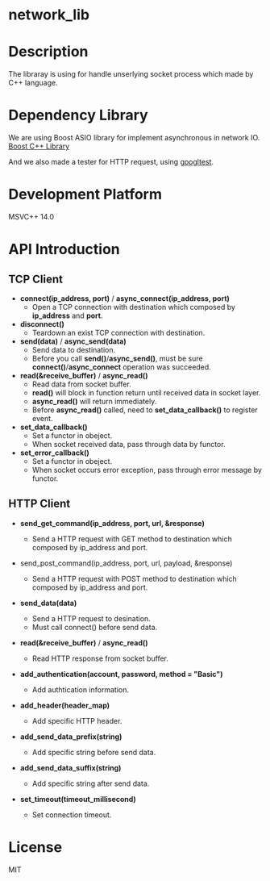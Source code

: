 # network_lib
# Description
The libraray is using for handle unserlying socket process which made by C++ language.

# Dependency Library
We are using Boost ASIO library for implement asynchronous in network IO.
[Boost C++ Library](https://www.boost.org/users/download/)

And we also made a tester for HTTP request, using [googltest](https://github.com/google/googletest).

# Development Platform
MSVC++ 14.0

# API Introduction
## TCP Client
- **connect(ip_address, port)** / **async_connect(ip_address, port)**
  - Open a TCP connection with destination which composed by **ip_address** and **port**.
- **disconnect()**
  - Teardown an exist TCP connection with destination.
- **send(data)** / **async_send(data)**
  - Send data to destination.
  - Before you call **send()**/**async_send()**, must be sure **connect()**/**async_connect** operation was succeeded.
- **read(&receive_buffer)** / **async_read()**
  - Read data from socket buffer.
  - **read()** will block in function return until received data in socket layer.
  - **async_read()** will return immediately.
  - Before **async_read()** called, need to **set_data_callback()** to register event.
- **set_data_callback()**
  - Set a functor in obeject.
  - When socket received data, pass through data by functor.
- **set_error_callback()**
  - Set a functor in obeject.
  - When socket occurs error exception, pass through error message by functor.
  
## HTTP Client
- **send_get_command(ip_address, port, url, &response)**
  - Send a HTTP request with GET method to destination which composed by ip_address and port.
- send_post_command(ip_address, port, url, payload, &response)
  - Send a HTTP request with POST method to destination which composed by ip_address and port.

- **send_data(data)**
  - Send a HTTP request to desination.
  - Must call connect() before send data.

- **read(&receive_buffer)** / **async_read()**
  - Read HTTP response from socket buffer.

- **add_authentication(account, password, method = "Basic")**
  - Add authtication information.
  
- **add_header(header_map)**
  - Add specific HTTP header.

- **add_send_data_prefix(string)**
  - Add specific string before send data.
- **add_send_data_suffix(string)**
  - Add specific string after send data.

- **set_timeout(timeout_millisecond)**
  - Set connection timeout.

# License
MIT
